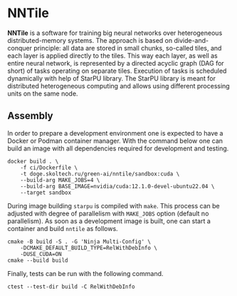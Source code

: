 NNTile
======

**NNTile** is a software for training big neural networks over heterogeneous distributed-memory systems. The approach is based on divide-and-conquer principle: all data are stored in small chunks, so-called tiles, and each layer is applied directly to the tiles. This way each layer, as well as entire neural network, is represented by a directed acyclic graph (DAG for short) of tasks operating on separate tiles. Execution of tasks is scheduled dynamically with help of StarPU library. The StarPU library is meant for distributed heterogeneous computing and allows using different processing units on the same node.

## Assembly

In order to prepare a development environment one is expected to have a Docker
or Podman container manager. With the command below one can build an image with
all dependencies required for development and testing.

```shell
docker build . \
    -f ci/Dockerfile \
    -t doge.skoltech.ru/green-ai/nntile/sandbox:cuda \
    --build-arg MAKE_JOBS=4 \
    --build-arg BASE_IMAGE=nvidia/cuda:12.1.0-devel-ubuntu22.04 \
    --target sandbox
```

During image building `starpu` is compiled with `make`. This process can be
adjusted with degree of parallelism with `MAKE_JOBS` option (default no
parallelism). As soon as a development image is built, one can start a
container and build `nntile` as follows.

```shell
cmake -B build -S . -G 'Ninja Multi-Config' \
    -DCMAKE_DEFAULT_BUILD_TYPE=RelWithDebInfo \
    -DUSE_CUDA=ON
cmake --build build
```

Finally, tests can be run with the following command.

```shell
ctest --test-dir build -C RelWithDebInfo
```
